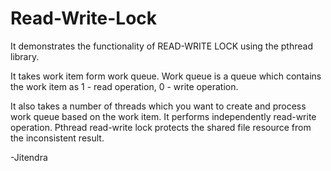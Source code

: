# Read-Write-Lock
It demonstrates the functionality of READ-WRITE LOCK using the pthread library.

It takes work item form work queue. Work queue is a queue which contains the work item as
1 - read operation, 0 - write operation.

It also takes a number of threads which you want to create and process work queue based on the work item. It performs
independently read-write operation. Pthread read-write lock protects the shared file resource from the inconsistent result.



-Jitendra
